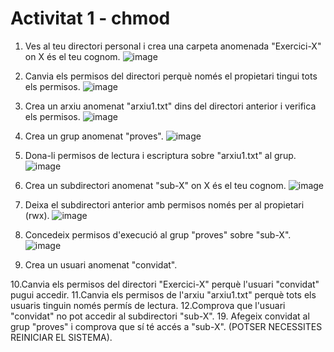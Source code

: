 # Activitat 1 - chmod
1. Ves al teu directori personal i crea una carpeta anomenada "Exercici-X" on
X és el teu cognom.
![image](https://github.com/user-attachments/assets/ac7be5a5-a35f-4870-8803-62a08567bc15)


3. Canvia els permisos del directori perquè només el propietari tingui tots els
permisos.
![image](https://github.com/user-attachments/assets/7772d8e2-eaa7-4414-973f-9f2bc62598bb)


5. Crea un arxiu anomenat "arxiu1.txt" dins del directori anterior i verifica els
permisos.
![image](https://github.com/user-attachments/assets/17898b6a-370b-4371-8143-1f88485ae4f2)


7. Crea un grup anomenat "proves".
 ![image](https://github.com/user-attachments/assets/a8667643-4eef-4a9e-8e54-7ec7b6a3ab80)

   
9. Dona-li permisos de lectura i escriptura sobre "arxiu1.txt" al grup.
![image](https://github.com/user-attachments/assets/a74d1a58-7140-4a6f-891e-ea33b5b21807)

    
11. Crea un subdirectori anomenat "sub-X" on X és el teu cognom.
![image](https://github.com/user-attachments/assets/ede5a9bd-1784-4bca-81ae-95d41a1e39d9)

    
13. Deixa el subdirectori anterior amb permisos només per al propietari (rwx).
![image](https://github.com/user-attachments/assets/b9e7575e-b363-4fbc-b8c1-d17c40b7a08d)

    
15. Concedeix permisos d'execució al grup "proves" sobre "sub-X".
![image](https://github.com/user-attachments/assets/997e956c-e9a1-4a55-b8eb-81e8985a9a5f)

    
17. Crea un usuari anomenat "convidat".

    
10.Canvia els permisos del directori "Exercici-X" perquè l'usuari "convidat"
pugui accedir.
11.Canvia els permisos de l'arxiu "arxiu1.txt" perquè tots els usuaris tinguin
només permís de lectura.
12.Comprova que l'usuari "convidat" no pot accedir al subdirectori "sub-X".
19. Afegeix convidat al grup "proves" i comprova que sí té accés a "sub-X".
(POTSER NECESSITES REINICIAR EL SISTEMA).
